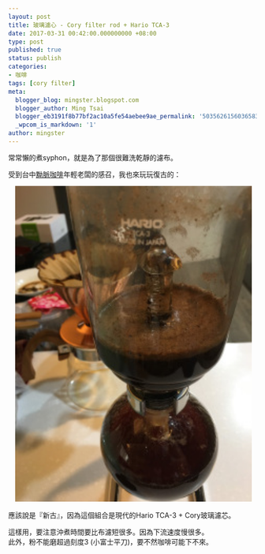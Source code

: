 ```yaml
---
layout: post
title: 玻璃濾心 - Cory filter rod + Hario TCA-3
date: 2017-03-31 00:42:00.000000000 +08:00
type: post
published: true
status: publish
categories:
- 咖啡
tags: [cory filter]
meta:
  blogger_blog: mingster.blogspot.com
  blogger_author: Ming Tsai
  blogger_eb3191f8b77bf2ac10a5fe54aebee9ae_permalink: '5035626156036583193'
  _wpcom_is_markdown: '1'
author: mingster
---
```

<p>常常懶的煮syphon，就是為了那個很難洗乾靜的濾布。</p>
<p>受到台中<a href="https://www.facebook.com/%E9%BB%9D%E8%84%88%E5%92%96%E5%95%A1-162520000821845/" target="_blank" rel="noopener">黝脈咖啡</a>年輕老闆的感召，我也來玩玩復古的：</p>
<p><a style="margin-left:1em;margin-right:1em;text-align:center;" href="https://mingster.files.wordpress.com/2017/03/f40f7-img_2011.jpg"><img src="/img/f40f7-img_2011.jpg?w=225" width="480" height="640" border="0" /></a></p>
<p>應該說是『新古』，因為這個組合是現代的Hario TCA-3 + Cory玻璃濾芯。</p>
<div class="separator" style="clear:both;text-align:left;">這樣用，要注意沖煮時間要比布濾短很多。因為下流速度慢很多。</div>
<div class="separator" style="clear:both;text-align:left;">此外，粉不能磨超過刻度3 (小富士平刀)，要不然咖啡可能下不來。</div>
<div class="separator" style="clear:both;text-align:left;"></div>
